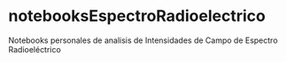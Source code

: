 # notebooksEspectroRadioelectrico
Notebooks personales de analisis de Intensidades de Campo de Espectro Radioeléctrico
